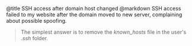 @title		SSH access after domain host changed
@markdown
SSH access failed to my website after the domain moved to new server, complaining about possible spoofing.

> The simplest answer is to remove the *known_hosts* file in the user's *.ssh* folder.
